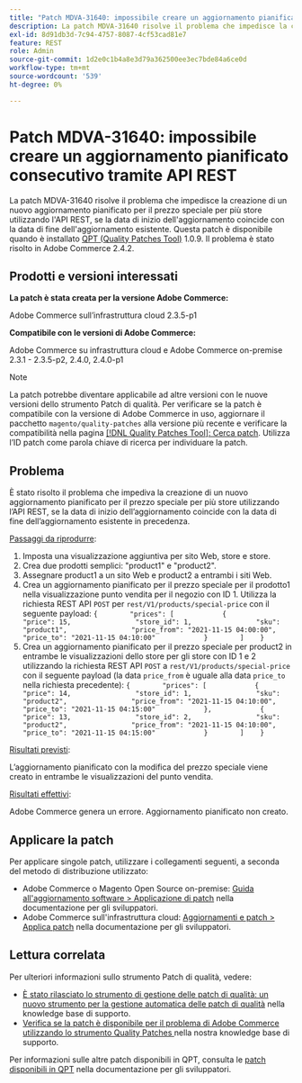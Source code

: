 ```yaml
---
title: "Patch MDVA-31640: impossibile creare un aggiornamento pianificato consecutivo tramite API REST"
description: La patch MDVA-31640 risolve il problema che impedisce la creazione di un nuovo aggiornamento pianificato per il prezzo speciale per più store utilizzando l'API REST, se la data di inizio dell'aggiornamento coincide con la data di fine dell'aggiornamento esistente. Questa patch è disponibile quando è installato [Quality Patches Tool (QPT)](/help/announcements/adobe-commerce-announcements/magento-quality-patches-released-new-tool-to-self-serve-quality-patches.md) 1.0.9. Il problema è stato risolto in Adobe Commerce 2.4.2.
exl-id: 8d91db3d-7c94-4757-8087-4cf53cad81e7
feature: REST
role: Admin
source-git-commit: 1d2e0c1b4a8e3d79a362500ee3ec7bde84a6ce0d
workflow-type: tm+mt
source-wordcount: '539'
ht-degree: 0%

---
```


# Patch MDVA-31640: impossibile creare un aggiornamento pianificato consecutivo tramite API REST

La patch MDVA-31640 risolve il problema che impedisce la creazione di un nuovo aggiornamento pianificato per il prezzo speciale per più store utilizzando l&#39;API REST, se la data di inizio dell&#39;aggiornamento coincide con la data di fine dell&#39;aggiornamento esistente. Questa patch è disponibile quando è installato [QPT (Quality Patches Tool)](/help/announcements/adobe-commerce-announcements/magento-quality-patches-released-new-tool-to-self-serve-quality-patches.md) 1.0.9. Il problema è stato risolto in Adobe Commerce 2.4.2.

## Prodotti e versioni interessati

**La patch è stata creata per la versione Adobe Commerce:**

Adobe Commerce sull’infrastruttura cloud 2.3.5-p1

**Compatibile con le versioni di Adobe Commerce:**

Adobe Commerce su infrastruttura cloud e Adobe Commerce on-premise 2.3.1 - 2.3.5-p2, 2.4.0, 2.4.0-p1

>[!NOTE]
>
>La patch potrebbe diventare applicabile ad altre versioni con le nuove versioni dello strumento Patch di qualità. Per verificare se la patch è compatibile con la versione di Adobe Commerce in uso, aggiornare il pacchetto `magento/quality-patches` alla versione più recente e verificare la compatibilità nella pagina [[!DNL Quality Patches Tool]: Cerca patch](https://devdocs.magento.com/quality-patches/tool.html#patch-grid). Utilizza l’ID patch come parola chiave di ricerca per individuare la patch.

## Problema

È stato risolto il problema che impediva la creazione di un nuovo aggiornamento pianificato per il prezzo speciale per più store utilizzando l’API REST, se la data di inizio dell’aggiornamento coincide con la data di fine dell’aggiornamento esistente in precedenza.

<u>Passaggi da riprodurre</u>:

1. Imposta una visualizzazione aggiuntiva per sito Web, store e store.
1. Crea due prodotti semplici: &quot;product1&quot; e &quot;product2&quot;.
1. Assegnare product1 a un sito Web e product2 a entrambi i siti Web.
1. Crea un aggiornamento pianificato per il prezzo speciale per il prodotto1 nella visualizzazione punto vendita per il negozio con ID 1. Utilizza la richiesta REST API `POST` per `rest/V1/products/special-price` con il seguente payload:
   `{        "prices": [            {                "price": 15,                "store_id": 1,                "sku": "product1",                "price_from": "2021-11-15 04:00:00",                "price_to": "2021-11-15 04:10:00"            }        ]    }`
1. Crea un aggiornamento pianificato per il prezzo speciale per product2 in entrambe le visualizzazioni dello store per gli store con ID 1 e 2 utilizzando la richiesta REST API `POST` a `rest/V1/products/special-price` con il seguente payload (la data `price_from` è uguale alla data `price_to` nella richiesta precedente):
   `{        "prices": [            {                "price": 14,                "store_id": 1,                "sku": "product2",                "price_from": "2021-11-15 04:10:00",                "price_to": "2021-11-15 04:15:00"            },            {                "price": 13,                "store_id": 2,                "sku": "product2",                "price_from": "2021-11-15 04:10:00",                "price_to": "2021-11-15 04:15:00"            }        ]    }`

<u>Risultati previsti</u>:

L’aggiornamento pianificato con la modifica del prezzo speciale viene creato in entrambe le visualizzazioni del punto vendita.

<u>Risultati effettivi</u>:

Adobe Commerce genera un errore. Aggiornamento pianificato non creato.

## Applicare la patch

Per applicare singole patch, utilizzare i collegamenti seguenti, a seconda del metodo di distribuzione utilizzato:

* Adobe Commerce o Magento Open Source on-premise: [Guida all&#39;aggiornamento software > Applicazione di patch](https://devdocs.magento.com/guides/v2.4/comp-mgr/patching/mqp.html) nella documentazione per gli sviluppatori.
* Adobe Commerce sull&#39;infrastruttura cloud: [Aggiornamenti e patch > Applica patch](https://devdocs.magento.com/cloud/project/project-patch.html) nella documentazione per gli sviluppatori.

## Lettura correlata

Per ulteriori informazioni sullo strumento Patch di qualità, vedere:

* [È stato rilasciato lo strumento di gestione delle patch di qualità: un nuovo strumento per la gestione automatica delle patch di qualità](/help/announcements/adobe-commerce-announcements/magento-quality-patches-released-new-tool-to-self-serve-quality-patches.md) nella knowledge base di supporto.
* [Verifica se la patch è disponibile per il problema di Adobe Commerce utilizzando lo strumento Quality Patches ](/help/support-tools/patches-available-in-qpt-tool/check-patch-for-magento-issue-with-magento-quality-patches.md) nella nostra knowledge base di supporto.

Per informazioni sulle altre patch disponibili in QPT, consulta le [patch disponibili in QPT](https://devdocs.magento.com/quality-patches/tool.html#patch-grid) nella documentazione per gli sviluppatori.
